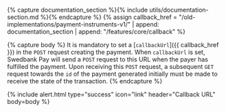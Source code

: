{% capture documentation_section %}{% include utils/documentation-section.md %}{% endcapture %}
{% assign callback_href = "/old-implementations/payment-instruments-v1/" | append: documentation_section | append: "/features/core/callback" %}

{% capture body %}
It is mandatory to set a [`callbackUrl`]({{ callback_href }}) in the `POST`
request creating the payment. When `callbackUrl` is set, Swedbank Pay will send
a `POST` request to this URL when the payer has fulfilled the payment. Upon
receiving this `POST` request, a subsequent `GET` request towards the `id` of
the payment generated initially must be made to receive the state of the
transaction.
{% endcapture %}

{% include alert.html type="success" icon="link" header="Callback URL" body=body %}
